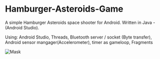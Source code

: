 # Hamburger-Asteroids-Game
A simple Hamburger Asteroids space shooter for Android. Written in Java - (Android Studio).

Using:
Android Studio,
Threads, Bluetooth server / socket (Byte transfer),
Android sensor mangager(Accelerometer), timer as gameloop,
Fragments


![Mask](../master/git-readme/Screen01.jpg)
